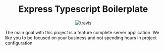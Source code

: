 <h1 align="center">Express Typescript Boilerplate</h1>

<p align="center">
    <a href="https://travis-ci.org/zabotg/express-typescript-boilerplate">
    <img src="https://travis-ci.org/zabotg/express-typescript-boilerplate.svg?branch=main" alt="travis" />
    </a>
</p>

The main goal with this project is a feature complete server application. We like you to be focused on your business and not spending hours in project configuration
